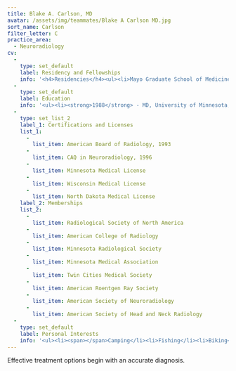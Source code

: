 ```yaml
---
title: Blake A. Carlson, MD
avatar: /assets/img/teammates/Blake A Carlson MD.jpg
sort_name: Carlson
filter_letter: C
practice_area:
  - Neuroradiology
cv:
  - 
    type: set_default
    label: Residency and Fellowships
    info: '<h4>Residencies</h4><ul><li>Mayo Graduate School of Medicine, Rochester, MN, Diagnostic Radiology, 1989-1993</li></ul><h4>Fellowships</h4><ul><li>Mayo Graduate School of Medicine, Rochester, MN, Neuroradiology, 1993-1994<span></span></li></ul>'
  - 
    type: set_default
    label: Education
    info: '<ul><li><strong>1988</strong> - MD, University of Minnesota, Minneapolis, MN</li><li><strong>1983</strong> - BA, University of Minnesota, Minneapolis, MN<span></span></li></ul>'
  - 
    type: set_list_2
    label_1: Certifications and Licenses
    list_1:
      - 
        list_item: American Board of Radiology, 1993
      - 
        list_item: CAQ in Neuroradiology, 1996
      - 
        list_item: Minnesota Medical License
      - 
        list_item: Wisconsin Medical License
      - 
        list_item: North Dakota Medical License
    label_2: Memberships
    list_2:
      - 
        list_item: Radiological Society of North America
      - 
        list_item: American College of Radiology
      - 
        list_item: Minnesota Radiological Society
      - 
        list_item: Minnesota Medical Association
      - 
        list_item: Twin Cities Medical Society
      - 
        list_item: American Roentgen Ray Society
      - 
        list_item: American Society of Neuroradiology
      - 
        list_item: American Society of Head and Neck Radiology
  - 
    type: set_default
    label: Personal Interests
    info: '<ul><li><span></span>Camping</li><li>Fishing</li><li>Biking<span></span></li></ul>'
---
```

Effective treatment options begin with an accurate diagnosis.